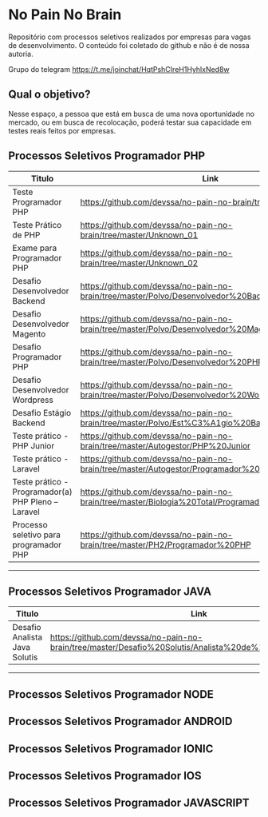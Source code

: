 # No Pain No Brain

Repositório com processos seletivos realizados por empresas para vagas de desenvolvimento. O conteúdo foi coletado do github e não é de nossa autoria.

Grupo do telegram https://t.me/joinchat/HqtPshCIreH1HyhlxNed8w

## Qual o objetivo?

Nesse espaço, a pessoa que está em busca de uma nova oportunidade no mercado,
ou em busca de recolocação, poderá testar sua capacidade em testes reais
feitos por empresas.


## Processos Seletivos Programador PHP

| **Titulo**  | **Link**  |
|---|---|
| Teste Programador PHP | https://github.com/devssa/no-pain-no-brain/tree/master/LionSoft |
| Teste Prático de PHP |  https://github.com/devssa/no-pain-no-brain/tree/master/Unknown_01  |
| Exame para Programador PHP |    https://github.com/devssa/no-pain-no-brain/tree/master/Unknown_02 |
| Desafio Desenvolvedor Backend |    https://github.com/devssa/no-pain-no-brain/tree/master/Polvo/Desenvolvedor%20Backend  |
| Desafio Desenvolvedor Magento |    https://github.com/devssa/no-pain-no-brain/tree/master/Polvo/Desenvolvedor%20Magento  |
| Desafio Programador PHP |    https://github.com/devssa/no-pain-no-brain/tree/master/Polvo/Desenvolvedor%20PHP  |
| Desafio Desenvolvedor Wordpress |    https://github.com/devssa/no-pain-no-brain/tree/master/Polvo/Desenvolvedor%20WordPress  |
| Desafio Estágio Backend |    https://github.com/devssa/no-pain-no-brain/tree/master/Polvo/Est%C3%A1gio%20Backend  |
| Teste prático - PHP Junior |    https://github.com/devssa/no-pain-no-brain/tree/master/Autogestor/PHP%20Junior  |
| Teste prático - Laravel |    https://github.com/devssa/no-pain-no-brain/tree/master/Autogestor/Programador%20Laravel  |
| Teste prático - Programador(a) PHP Pleno – Laravel |    https://github.com/devssa/no-pain-no-brain/tree/master/Biologia%20Total/Programador%20PHP%20Pleno  |
| Processo seletivo para programador PHP  |    https://github.com/devssa/no-pain-no-brain/tree/master/PH2/Programador%20PHP  |
------------

## Processos Seletivos Programador JAVA
| **Titulo**  | **Link**  |
|---|---|
| Desafio Analista Java Solutis | https://github.com/devssa/no-pain-no-brain/tree/master/Desafio%20Solutis/Analista%20de%20Sistemas/REDME.md |
------------

## Processos Seletivos Programador NODE

## Processos Seletivos Programador ANDROID

## Processos Seletivos Programador IONIC

## Processos Seletivos Programador IOS


## Processos Seletivos Programador JAVASCRIPT

